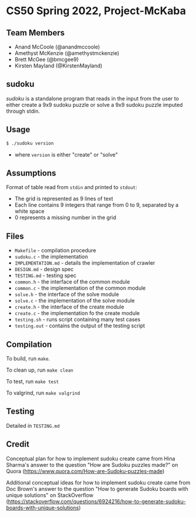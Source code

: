 # CS50 Spring 2022, Project-McKaba

## Team Members
- Anand McCoole (@anandmccoole)
- Amethyst McKenzie (@amethystmckenzie)
- Brett McGee (@bmcgee9)
- Kirsten Mayland (@KirstenMayland)

## sudoku

*sudoku* is a standalone program that reads in the input from the user to either create a 9x9 sudoku puzzle or solve a 9x9 sudoku puzzle imputed through stdin.

## Usage

``` bash
$ ./sudoku version
```

 * where `version` is either "create" or "solve"

## Assumptions

Format of table read from ```stdin``` and printed to ```stdout```:
 * The grid is represented as 9 lines of text
 * Each line contains 9 integers that range from 0 to 9, separated by a white space
 * 0 represents a missing number in the grid

## Files

* `Makefile` - compilation procedure
* `sudoku.c` - the implementation
* `IMPLEMENTATION.md` - details the implementation of crawler
* `DESIGN.md` - design spec
* `TESTING.md` - testing spec
* `common.h` - the interface of the common module
* `common.c` - the implementation of the common module
* `solve.h` - the interface of the solve module
* `solve.c` - the implementation of the solve module
* `create.h` - the interface of the create module
* `create.c` - the implementation fo the create module
* `testing.sh` - runs script containing many test cases
* `testing.out` - contains the output of the testing script

## Compilation
To build, run `make`.

To clean up, run `make clean`

To test, run `make test`

To valgrind, run `make valgrind`

## Testing

Detailed in `TESTING.md`

## Credit

Conceptual plan for how to implement sudoku create came from Hina Sharma's answer to the question "How are Sudoku puzzles made?" on Quora (https://www.quora.com/How-are-Sudoku-puzzles-made)

Additional conceptual ideas for how to implement sudoku create came from Doc Brown's answer to the question "How to generate Sudoku boards with unique solutions" on StackOverflow (https://stackoverflow.com/questions/6924216/how-to-generate-sudoku-boards-with-unique-solutions)